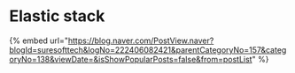 # Elastic stack



{% embed url="https://blog.naver.com/PostView.naver?blogId=suresofttech&logNo=222406082421&parentCategoryNo=157&categoryNo=138&viewDate=&isShowPopularPosts=false&from=postList" %}
